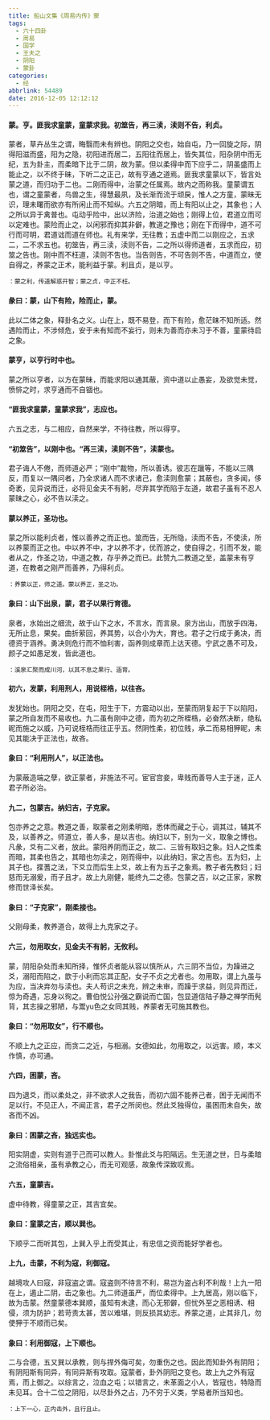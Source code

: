 ```yaml
---
title: 船山文集《周易内传》蒙
tags:
  - 六十四卦
  - 周易
  - 国学
  - 王夫之
  - 阴阳
  - 蒙卦
categories:
  - 经
abbrlink: 54489
date: 2016-12-05 12:12:12
---
```


#### 蒙。亨。匪我求童蒙，童蒙求我。初筮告，再三渎，渎则不告，利贞。  
蒙者，草卉丛生之谓，晦翳而未有辨也。阴阳之交也，始自屯，乃一回旋之际，阴得阳滋而盛，阳为之隐，初阳进而居二，五阳往而居上，皆失其位，阳杂阴中而无纪，五为卦主，而柔暗下比于二阴，故为蒙。但以柔得中而下应乎二，阴虽盛而上能止之，以不终于昧，下听二之正己，故有亨通之道焉。匪我求童蒙以下，皆言处蒙之道，而归功于二也。二刚而得中，治蒙之任属焉。故内之而称我。童蒙谓五也，谓之童蒙者，鸟兽之生，得慧最夙，及长渐而流于顽戾，惟人之方童，蒙昧无识，理未曙而欲亦有所闲止而不知纵。六五之阴暗，而上有阳以止之，其象也；人之所以异于禽普也。屯动乎险中，出以济险，治道之始也；刚得上位，君道立而可以定难也。蒙险而止之，以闲邪而抑其非僻，教道之豫也；刚在下而得中，道不可行而可明，君道诎而道在师也。礼有来学，无往教；五虚中而二以刚应之，五求二，二不求五也。初筮告，再三渎，渎则不告，二之所以得师道者，五求而应，初筮之告也。刚中而不枉道，渎则不吿也。当告则告，不可告则不告，中道而立，使自得之，养蒙之正术，能利益于蒙。利且贞，是以亨。  

`：蒙之利，传道解惑开智；蒙之贞，中正不枉。`  

#### 彖曰：蒙，山下有险，险而止，蒙。  
此以二体之象，释卦名之义。山在上，既不易登，而下有险，愈茫昧不知所适。然遇险而止，不涉倾危，安于未有知而不妄行，则未为善而亦未习于不善，童蒙待启之象。  
#### 蒙亨，以亨行时中也。  
蒙之所以亨者，以方在蒙昧，而能求阳以通其蔽，资中道以止愚妄，及欲觉未觉，愤悱之时，求亨通而不自锢也。  
#### “匪我求童蒙，童蒙求我”，志应也。  
六五之志，与二相应，自然来学，不待往教，所以得亨。  
#### “初筮告”，以刚中也。“再三渎，渎则不告”，渎蒙也。  
君子诲人不倦，而师道必严；“刚中”裁物，所以善诱。彼志在躐等，不能以三隅反，而复以一隅问者，乃全求诸人而不求诸己，愈渎则愈蒙；其蔽也，贪多闻，侈奇袤，见异说而迁，必将见金夫不有躬，尽弃其学而陷于左道，故君子虽有不忍人蒙昧之心，必不告以渎之。  
#### 蒙以养正，圣功也。  
蒙之所以能利贞者，惟以善养之而正也。筮而告，无所隐，渎而不告，不使渎，所以养蒙而正之也。中以养不中，才以养不才，优而游之，使自得之，引而不发，能者从之，作圣之功，中道之教，存乎养之而已。此赞九二教道之至，盖蒙未有亨道，在教者之刚严而善养，乃得利贞。  

`：养蒙以正，师之道。蒙以养正，圣之功。`  

#### 象曰：山下出泉，蒙，君子以果行育德。  
泉者，水始出之细流，故于山下之水，不言水，而言泉。泉方出山，而放乎四海，无所止息，果矣。曲折萦回，养其势，以合小为大，育也。君子之行成于勇决，而德资于涵养。勇决则危行而不恤利害，函养则成章而上达天德。宁武之愚不可及，颜子之如愚足发，皆此道也。  

`：溪泉汇聚而成川河，以其不息之果行、涵育。`  

#### 初六，发蒙，利用刑人，用说桎梏，以往吝。  
发犹始也。阴阳之交，在屯，阳生于下，方震动以出，至蒙而阴复起于下以陷阳，蒙之所自发而不易收也。九二虽有刚中之德，而为初之所桎梏，必奋然决断，绝私昵而施之以威，乃可说桎梏而往正乎五。然阴性柔，初位贱，承二而易相狎昵，未见其能决于正法也，故吝。  
#### 象曰：“利用刑人”，以正法也。  
为蒙蔽造端之孽，欲正蒙者，非施法不可。宦官宫妾，卑贱而善导人主于迷，正人君子所必治。  
#### 九二，包蒙吉。纳妇吉，子克家。  
包亦养之之意。教道之善，取蒙者之刚柔明暗，悉体而藏之于心，调其过，辅其不及，以善养之。师道立，善人多，是以吉也。纳妇以下，别为一义，取象之博也。凡彖，爻有二义者，放此。蒙阳养阴而正之，故二、三皆有取妇之象。妇人之性柔而暗，其柔也告之，其暗也勿渎之，刚而得中，以此纳妇，家之吉也。五为妇，上其子也。揲蓍之法，下爻立而后生上爻，故上有为五子之象焉。教子者先教妇；妇慈而无溺爰，而子且才。故上九刚健，能终九二之德。包蒙之吉，以之正家，家教修而世泽长矣。  
#### 象曰：“子克家”，刚柔接也。  
父刚母柔，教养道合，故得上九克家之子。  
#### 六三，勿用取女，见金夫不有躬，无攸利。  
蒙，阴阳杂处而未知所择，惟怀贞者能从容以慎所从，六三阴不当位，为躁进之爻，溺阳而陷之，歆于小利而忘其正配，女子不贞之尤者也。勿用取，谓上九虽与为应，当决弃勿与渎也。夫人苟识之未充，辨之未审，而躁于求益，则见异而迁，惊为奇遇，忘身以徇之。曹伯悦公孙强之霸说而亡国，包显道信陆子静之禅学而髡背，其志操之邪陋，与鬻yu色之女同其贱，养蒙者无可施其教也。  
#### 象曰：“勿用取女”，行不顺也。  
不顺上九之正应，而贪二之近，与相溺。女德如此，勿用取之，以远害。顺，本义作慎，亦可通。  
#### 六四，困蒙，吝。  
四为退爻，而以柔处之，非不欲求人之我告，而初六固不能养己者，困于无闻而不足以行。不见正人，不闻正言，君子之所闵也。然此爻独得位，虽困而未自失，故吝而不凶。  
#### 象曰：困蒙之吝，独远实也。  
阳实阴虚，实则有道于己而可以教人。卦惟此爻与阳隔远。生无道之世，日与柔暗之流俗相亲，虽有承教之心，而无可观感，故象传深致叹焉。  
#### 六五，童蒙吉。  
虚中待教，得童蒙之正，其吉宜矣。  
#### 象曰：童蒙之吉，顺以巽也。  
下顺乎二而听其包，上巽入乎上而受其止，有忠信之资而能好学者也。  
#### 上九，击蒙，不利为寇，利御寇。  
越境攻人曰寇，非寇盗之谓。寇盗则不待言不利，易岂为盗占利不利哉！上九一阳在上，遏止二阴，击之象也。九二师道虽严，而位柔得中。上九居高，刚以临下，故为击蒙。然童蒙德本巽顺，虽知有未逮，而心无邪僻，但忧外至之恶相诱、相侵，须为防护；若苛责太甚，苦以难堪，则反损其幼志。养蒙之道，止其非几，勿使狎于不顺而已矣。  
#### 象曰：利用御寇，上下顺也。  
二与合德，五又巽以承教，则与捍外侮可矣，勿重伤之也。因此而知卦外有阴阳；有阴阳斯有同异，有同异斯有攻取。寇蒙者，卦外阴阳之变也。故上九之外有寇焉，而上御之。以综言之，泣血之屯；以错言之，未革面之小人，皆寇也，特隐而未见耳。合十二位之阴阳，以尽卦外之占，乃不穷于义类，学易者所当知也。  

`：上下一心，正内击外，且行且止。`